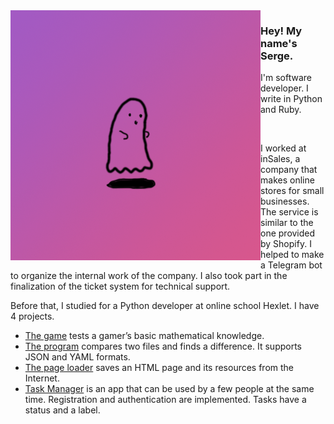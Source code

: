 <img align="left" src="https://github.com/sudobooo/sudobooo/blob/main/J1g5dbct_400x400.png">

### Hey! My name's Serge.

I'm software developer. I write in Python and Ruby. 

<br>

I worked at inSales, a company that makes online stores for small businesses. The service is similar to the one provided by Shopify.
I helped to make a Telegram bot to organize the internal work of the company. I also took part in the finalization of the ticket system for technical support.

Before that, I studied for a Python developer at online school Hexlet. I have 4 projects.
- [The game](https://github.com/sudobooo/brain-games) tests a gamer’s basic mathematical knowledge.
- [The program](https://github.com/sudobooo/python-project-lvl2) compares two files and finds a difference. It supports JSON and YAML formats.
- [The page loader](https://github.com/sudobooo/python-project-lvl3) saves an HTML page and its resources from the Internet.
- [Task Manager](https://github.com/sudobooo/python-project-lvl4) is an app that can be used by a few people at the same time. Registration and authentication are implemented. Tasks have a status and a label.

